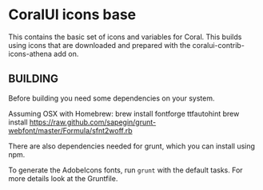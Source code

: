 # CoralUI icons base

This contains the basic set of icons and variables for Coral.  This builds using icons that are downloaded and prepared with the coralui-contrib-icons-athena add on.

## BUILDING

Before building you need some dependencies on your system.

Assuming OSX with Homebrew:
    brew install fontforge ttfautohint
    brew install https://raw.github.com/sapegin/grunt-webfont/master/Formula/sfnt2woff.rb

There are also dependencies needed for grunt, which you can install using npm.

To generate the AdobeIcons fonts, run `grunt` with the default tasks.  For more details look at the Gruntfile.
